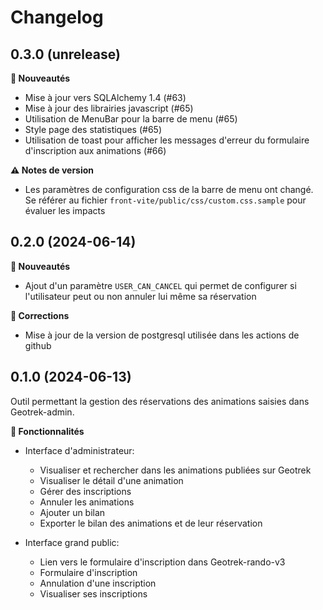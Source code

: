 
# Changelog

## 0.3.0 (unrelease)
 
**🚀 Nouveautés**

- Mise à jour vers SQLAlchemy 1.4 (#63)
- Mise à jour des librairies javascript (#65)
- Utilisation de MenuBar pour la barre de menu (#65)
- Style page des statistiques (#65)
- Utilisation de toast pour afficher les messages d'erreur du formulaire d'inscription aux animations (#66)

**⚠️ Notes de version**
 - Les paramètres de configuration css de la barre de menu ont changé. Se référer au fichier `front-vite/public/css/custom.css.sample` pour évaluer les impacts


## 0.2.0 (2024-06-14)

**🚀 Nouveautés**

- Ajout d'un paramètre `USER_CAN_CANCEL` qui permet de configurer si l'utilisateur peut ou non annuler lui même sa réservation

**🐛 Corrections**

- Mise à jour de la version de postgresql utilisée dans les actions de github

## 0.1.0 (2024-06-13)

Outil permettant la gestion des réservations des animations saisies dans Geotrek-admin.

**🚀 Fonctionnalités**

- Interface d'administrateur:
    - Visualiser et rechercher dans les animations publiées sur Geotrek
    - Visualiser le détail d'une animation
    - Gérer des inscriptions
    - Annuler les animations
    - Ajouter un bilan
    - Exporter le bilan des animations et de leur réservation

- Interface grand public:
    - Lien vers le formulaire d'inscription dans Geotrek-rando-v3
    - Formulaire d'inscription
    - Annulation d'une inscription
    - Visualiser ses inscriptions
